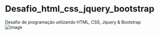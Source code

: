 # Desafio_html_css_jquery_bootstrap
Desafio de programação utilizando HTML, CSS, Jquery & Bootstrap
![image](https://user-images.githubusercontent.com/86815680/224529026-4f59028b-4a42-4b6a-8ff8-5a7f5485f00e.png)
